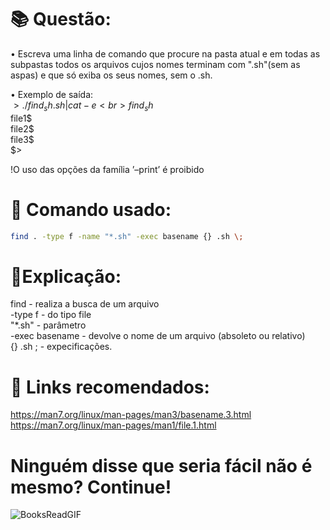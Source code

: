 # 📚 Questão:

• Escreva uma linha de comando que procure na pasta atual e em todas as subpastas
todos os arquivos cujos nomes terminam com ".sh"(sem as aspas) e que só exiba os
seus nomes, sem o .sh.

• Exemplo de saída: <br>
$>./find_sh.sh | cat -e <br>
find_sh$ <br>
file1$ <br>
file2$ <br>
file3$ <br>
$>

!O uso das opções da família ’–print’ é proibido

# 🖖 Comando usado: 
```sh
find . -type f -name "*.sh" -exec basename {} .sh \;
```

# 📝Explicação: 
find - realiza a busca de um arquivo <br>
-type f - do tipo file <br>
"*.sh" - parâmetro <br>
-exec basename - devolve o nome de um arquivo (absoleto ou relativo) <br>
{} .sh \; - expecificações. <br>

# 🤖 Links recomendados: 
https://man7.org/linux/man-pages/man3/basename.3.html
https://man7.org/linux/man-pages/man1/file.1.html

# Ninguém disse que seria fácil não é mesmo? Continue!
![BooksReadGIF](https://user-images.githubusercontent.com/95503135/166808707-8663ee5b-2dde-4396-ae28-373a959a9f34.gif)


